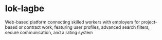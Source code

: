 # lok-lagbe
Web-based platform connecting skilled workers with employers for project-based or contract work, featuring user profiles, advanced search filters, secure communication, and a rating system

